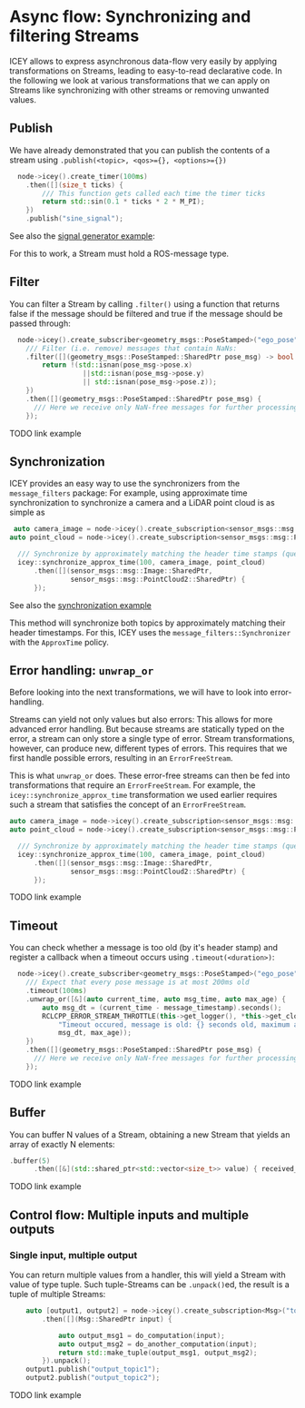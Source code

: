 # Async flow: Synchronizing and filtering Streams

ICEY allows to express asynchronous data-flow very easily by applying transformations on Streams, leading to easy-to-read declarative code. 
In the following we look at various transformations that we can apply on Streams like  synchronizing with other streams or removing unwanted values.

## Publish

We have already demonstrated that you can publish the contents of a stream using `.publish(<topic>, <qos>={}, <options>={})`

```cpp
  node->icey().create_timer(100ms)
    .then([](size_t ticks) {
        /// This function gets called each time the timer ticks
        return std::sin(0.1 * ticks * 2 * M_PI);
    })
    .publish("sine_signal");
```
See also the [signal generator example](../../icey_examples/src/signal_generator.cpp):

For this to work, a Stream must hold a ROS-message type. 

## Filter 

You can filter a Stream by calling `.filter()` using a function that returns false if the message should be filtered and true if the message should be passed through: 

```cpp
  node->icey().create_subscriber<geometry_msgs::PoseStamped>("ego_pose")
    /// Filter (i.e. remove) messages that contain NaNs:
    .filter([](geometry_msgs::PoseStamped::SharedPtr pose_msg) -> bool {
        return !(std::isnan(pose_msg->pose.x) 
                  ||std::isnan(pose_msg->pose.y) 
                  || std::isnan(pose_msg->pose.z));
    })
    .then([](geometry_msgs::PoseStamped::SharedPtr pose_msg) {
      /// Here we receive only NaN-free messages for further processing
    });
```

TODO link example 


## Synchronization 

ICEY provides an easy way to use the synchronizers from the `message_filters` package: For example, using approximate time synchronization to synchronize a camera and a LiDAR point cloud is as simple as

```cpp
 auto camera_image = node->icey().create_subscription<sensor_msgs::msg::Image>("camera");
auto point_cloud = node->icey().create_subscription<sensor_msgs::msg::PointCloud2>("point_cloud");

  /// Synchronize by approximately matching the header time stamps (queue_size=100):
  icey::synchronize_approx_time(100, camera_image, point_cloud)
      .then([](sensor_msgs::msg::Image::SharedPtr,
               sensor_msgs::msg::PointCloud2::SharedPtr) {
      });
```

See also the [synchronization example](../../icey_examples/src/synchronization.cpp)

This method will synchronize both topics by approximately matching their header timestamps. For this, ICEY uses the `message_filters::Synchronizer` with the `ApproxTime` policy. 

## Error handling: `unwrap_or`

Before looking into the next transformations, we will have to look into error-handling. 

Streams can yield not only values but also errors: This allows for more advanced error handling. 
But because streams are statically typed on the error, a stream can only store a single type of error. 
Stream transformations, however, can produce new, different types of errors. This requires that we first handle possible errors, resulting in an `ErrorFreeStream`. 

This is what `unwrap_or` does. These error-free streams can then be fed into transformations that require an `ErrorFreeStream`. For example, the `icey::synchronize_approx_time` transformation we used earlier requires such a stream that satisfies the concept of an `ErrorFreeStream`.

```cpp
auto camera_image = node->icey().create_subscription<sensor_msgs::msg::Image>("camera");
auto point_cloud = node->icey().create_subscription<sensor_msgs::msg::PointCloud2>("point_cloud");

  /// Synchronize by approximately matching the header time stamps (queue_size=100):
  icey::synchronize_approx_time(100, camera_image, point_cloud)
      .then([](sensor_msgs::msg::Image::SharedPtr,
               sensor_msgs::msg::PointCloud2::SharedPtr) {
      });
```

TODO link example

## Timeout 

You can check whether a message is too old (by it's header stamp) and register a callback when a timeout occurs using `.timeout(<duration>)`:

```cpp
  node->icey().create_subscriber<geometry_msgs::PoseStamped>("ego_pose")
    /// Expect that every pose message is at most 200ms old
    .timeout(100ms)
    .unwrap_or([&](auto current_time, auto msg_time, auto max_age) {
        auto msg_dt = (current_time - message_timestamp).seconds();
        RCLCPP_ERROR_STREAM_THROTTLE(this->get_logger(), *this->get_clock(), 1000, fmt::format(
            "Timeout occured, message is old: {} seconds old, maximum allowed is {} seconds",
            msg_dt, max_age));
    }) 
    .then([](geometry_msgs::PoseStamped::SharedPtr pose_msg) {
      /// Here we receive only NaN-free messages for further processing
    });
```
TODO link example

## Buffer 

You can buffer N values of a Stream, obtaining a new Stream that yields an array of exactly N elements: 
```cpp 
.buffer(5)
      .then([&](std::shared_ptr<std::vector<size_t>> value) { received_values.push_back(*value); });
``` 

TODO link example

## Control flow: Multiple inputs and multiple outputs

### Single input, multiple output

You can return multiple values from a handler, this will yield a Stream with value of type tuple. 
Such tuple-Streams can be `.unpack()`ed, the result is a tuple of multiple Streams: 

```cpp 
    auto [output1, output2] = node->icey().create_subscription<Msg>("topic", 1)
        .then([](Msg::SharedPtr input) {

            auto output_msg1 = do_computation(input);
            auto output_msg2 = do_another_computation(input);
            return std::make_tuple(output_msg1, output_msg2);
        }).unpack();
    output1.publish("output_topic1");
    output2.publish("output_topic2");
```

TODO link example